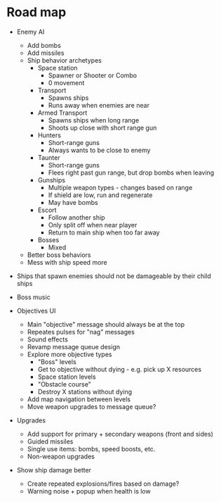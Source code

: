# Road map

- Enemy AI

  - Add bombs
  - Add missiles
  - Ship behavior archetypes
    - Space station
      - Spawner or Shooter or Combo
      - 0 movement
    - Transport
      - Spawns ships
      - Runs away when enemies are near
    - Armed Transport
      - Spawns ships when long range
      - Shoots up close with short range gun
    - Hunters
      - Short-range guns
      - Always wants to be close to enemy
    - Taunter
      - Short-range guns
      - Flees right past gun range, but drop bombs when leaving
    - Gunships
      - Multiple weapon types - changes based on range
      - If shield are low, run and regenerate
      - May have bombs
    - Escort
      - Follow another ship
      - Only split off when near player
      - Return to main ship when too far away
    - Bosses
      - Mixed
  - Better boss behaviors
  - Mess with ship speed more

- Ships that spawn enemies should not be damageable by their child ships

- Boss music

- Objectives UI

  - Main "objective" message should always be at the top
  - Repeates pulses for "nag" messages
  - Sound effects
  - Revamp message queue design
  - Explore more objective types
    - "Boss" levels
    - Get to objective without dying - e.g. pick up X resources
    - Space station levels
    - "Obstacle course"
    - Destroy X stations without dying
  - Add map navigation between levels
  - Move weapon upgrades to message queue?

- Upgrades
  - Add support for primary + secondary weapons (front and sides)
  - Guided missiles
  - Single use items: bombs, speed boosts, etc.
  - Non-weapon upgrades
- Show ship damage better
  - Create repeated explosions/fires based on damage?
  - Warning noise + popup when health is low

